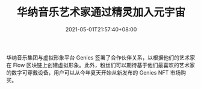 ﻿---
title: "华纳音乐艺术家通过精灵加入元宇宙"
date: 2021-05-01T21:57:40+08:00
lastmod: 2021-05-01T16:45:40+08:00
draft: false
authors: ["Alexandra"]
description: "华纳音乐集团与虚拟形象平台 Genies 签署了合作伙伴关系，以根据他们的艺术家在 Flow 区块链上创建虚拟形象。此外，粉丝们可以期待基于他们最喜欢的艺术家的数字可穿戴设备，用户可以从今年夏天开始从新发布的 Genies NFT 市场购买。"
featuredImage: "warner-music-artists-to-join-metaverse-through-genies.png"
tags: ["Virtual World","虚拟世界","Play to Earn"]
categories: ["news"]
news: ["虚拟世界"]
weight: 
lightgallery: true
pinned: false
recommend: false
recommend1: false
---

华纳音乐集团与虚拟形象平台 Genies 签署了合作伙伴关系，以根据他们的艺术家在 Flow 区块链上创建虚拟形象。此外，粉丝们可以期待基于他们最喜欢的艺术家的数字可穿戴设备，用户可以从今年夏天开始从新发布的 Genies NFT 市场购买。

<!--more-->

